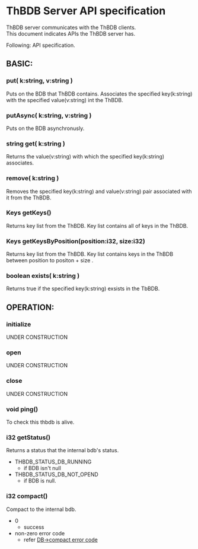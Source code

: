 # ThBDB Server API specification

ThBDB server communicates with the ThBDB clients.  
This document indicates APIs the ThBDB server has.  

Following: API specification.


## BASIC:
### put( k:string, v:string )  
  Puts on the BDB that ThBDB contains.
  Associates the specified key(k:string) with the specified value(v:string) int the ThBDB.

### putAsync( k:string, v:string )
  Puts on the BDB asynchronusly.

### string get( k:string )
  Returns the value(v:string) with which the specified key(k:string) associates.

### remove( k:string )
  Removes the specified key(k:string) and value(v:string) pair associated with it from the ThBDB.

### Keys getKeys()
  Returns key list from the ThBDB.
  Key list contains all of keys in the ThBDB.

  
### Keys getKeysByPosition(position:i32, size:i32)
  Returns key list from the ThBDB.
  Key list contains keys in the ThBDB between position to positon + size .
  
### boolean exists( k:string )
  Returns true if the specified key(k:string) exsists in the TbBDB.


## OPERATION:


### initialize
  UNDER CONSTRUCTION
  
### open
  UNDER CONSTRUCTION
  
### close
  UNDER CONSTRUCTION
  
### void ping()
  To check this thbdb is alive.

### i32 getStatus()
  Returns a status that the internal bdb's status.

  + THBDB_STATUS_DB_RUNNING
    - if BDB isn't null
  + THBDB_STATUS_DB_NOT_OPEND
    - if BDB is null.

### i32 compact()
  Compact to the internal bdb.
  
  + 0
    - success
  + non-zero error code
    - refer [DB->compact error code](https://docs.oracle.com/cd/E17276_01/html/api_reference/C/dbcompact.html)
